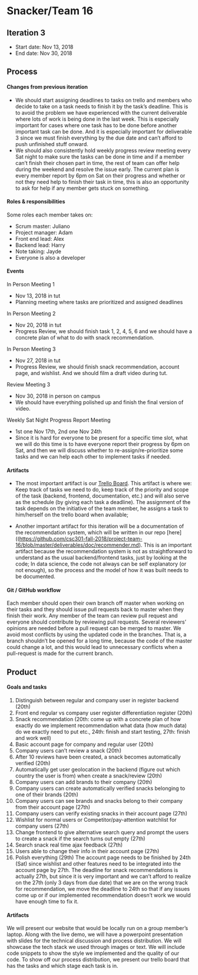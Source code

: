 # Snacker/Team 16

## Iteration 3

 * Start date: Nov 13, 2018
 * End date: Nov 30, 2018

## Process

#### Changes from previous iteration

 * We should start assigning deadlines to tasks on trello and members who decide to take on a task needs to finish it by the task’s deadline. This is to avoid the problem we have experienced with the current deliverable where lots of work is being done in the last week. This is especially important for cases where one task has to be done before another important task can be done. And it is especially important for deliverable 3 since we must finish everything by the due date and can’t afford to push unfinished stuff onward.
 * We should also consistently hold weekly progress review meeting every Sat night to make sure the tasks can be done in time and if a member can’t finish their chosen part in time, the rest of team can offer help during the weekend and resolve the issue early. The current plan is every member report by 6pm on Sat on their progress and whether or not they need help to finish their task in time, this is also an opportunity to ask for help if any member gets stuck on something.

#### Roles & responsibilities
Some roles each member takes on:
 * Scrum master: Juliano
 * Project manager: Adam
 * Front end lead: Alex
 * Backend lead: Harry
 * Note taking: Jayde
 * Everyone is also a developer

#### Events
In Person Meeting 1
 * Nov 13, 2018 in tut
 * Planning meeting where tasks are prioritized and assigned deadlines

In Person Meeting 2
 * Nov 20, 2018 in tut
 * Progress Review, we should finish task 1, 2, 4, 5, 6 and we should have a concrete plan of what to do with snack recommendation.

In Person Meeting 3
 * Nov 27, 2018 in tut
 * Progress Review, we should finish snack recommendation, account page, and wishlist. And we should film a draft video during tut.

Review Meeting 3
 * Nov 30, 2018 in person on campus
 * We should have everything polished up and finish the final version of video.

Weekly Sat Night Progress Report Meeting
 * 1st one Nov 17th, 2nd one Nov 24th
 * Since it is hard for everyone to be present for a specific time slot, what we will do this time is to have everyone report their progress by 6pm on Sat, and then we will discuss whether to re-assign/re-prioritize some tasks and we can help each other to implement tasks if needed.

#### Artifacts

* The most important artifact is our [Trello Board](https://trello.com/b/78v6AhWR/csc301-project). This artifact is where we: Keep track of tasks we need to do, keep track of the priority and scope of the task (backend, frontend, documentation, etc.) and will also serve as the schedule (by giving each task a deadline). The assignment of the task depends on the initiative of the team member, he assigns a task to him/herself on the trello board when available;

* Another important artifact for this iteration will be a documentation of the recommendation system, which will be written in our repo [here]((https://github.com/csc301-fall-2018/project-team-16/blob/master/deliverables/doc/recommender.md). This is an important artifact because the recommendation system is not as straightforward to understand as the usual backend/frontend tasks, just by looking at the code; In data science, the code not always can be self explanatory (or not enough), so the process and the model of how it was built needs to be documented.


#### Git / GitHub workflow

Each member should open their own branch off master when working on their tasks and they should issue pull requests back to master when they finish their work. Any member of the team can review pull request and everyone should contribute by reviewing pull requests. Several reviewers’ opinions are needed before a pull request can be merged to master.
We avoid most conflicts by using the updated code in the branches. That is, a branch shouldn’t be opened for a long time, because the code of the master could change a lot, and this would lead to unnecessary conflicts when a pull-request is made for the current branch.

## Product

#### Goals and tasks
1. Distinguish between regular and company user in register backend (20th)
2. Front end regular vs company user register differentiation register (20th)
3. Snack recommendation (20th: come up with a concrete plan of how exactly do we implement recommendation what data (how much data) do we exactly need to put etc., 24th: finish and start testing, 27th: finish and work well)
4. Basic account page for company and regular user (20th)
5. Company users can’t review a snack (20th)
6. After 10 reviews have been created, a snack becomes automatically verified (20th)
7. Automatically get user geolocation in the backend (figure out which country the user is from) when create a snack/review (20th)
8. Company users can add brands to their company (20th)
9. Company users can create automatically verified snacks belonging to one of their brands (20th)
10. Company users can see brands and snacks belong to their company from their account page (27th)
11. Company users can verify existing snacks in their account page (27th)
12. Wishlist for normal users or Competitor/pay-attention watchlist for company users (27th)
13. Change frontend to give alternative search query and prompt the users to create a snack if the search turns out empty (27th)
14. Search snack real time ajax feedback (27th)
15. Users able to change their info in their account page (27th)
16. Polish everything (29th)
The account page needs to be finished by 24th (Sat) since wishlist and other features need to be integrated into the account page by 27th. The deadline for snack recommendations is actually 27th, but since it is very important and we can’t afford to realize on the 27th (only 3 days from due date) that we are on the wrong track for recommendation, we move the deadline to 24th so that if any issues come up or if our implemented recommendation doesn’t work we would have enough time to fix it.

#### Artifacts

We will present our website that would be locally run on a group member’s laptop. Along with the live demo, we will have a powerpoint presentation with slides for the technical discussion and process distribution. We will showcase the tech stack we used through images or text. We will include code snippets to show the style we implemented and the quality of our code. To show off our process distribution, we present our trello board that has the tasks and which stage each task is in. 
